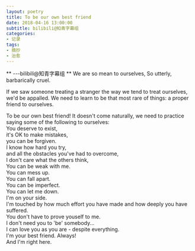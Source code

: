```yaml
---
layout: poetry
title: To be our own best friend
date: 2018-04-16 13:00:00
subtitle: bilibili@知青字幕组
categories: 
- 记录
tags: 
- 摘抄
- 治愈
---
```

** ---bilibili@知青字幕组 **
We are so mean to ourselves, So utterly, barbarically cruel.

If we saw someone treating a stranger the way we tend to treat ourselves, we'd be appalled. We need to learn to be that most rare of things: a proper friend to ourselves.

To be our own best friend! It doesn't come naturally, we need to practice saying some of the following to ourselves:<br/>
You deserve to exist,<br/>
it's OK to make mistakes, <br/>
you can be forgiven. <br/>
I know how hard you try, <br/>
and all the obstacles you've had to overcome, <br/>
I don't care what the others think, <br/>
You can be weak with me. <br/>
You can mess up. <br/>
You can fall apart. <br/>
You can be imperfect. <br/>
You can let me down. <br/>
I'm on your side. <br/>
I'm touched by how much effort you have made and how deeply you have suffered.<br/>
You don't have to prove youself to me. <br/>
I don't need you to 'be' somebody... <br/>
I can love you as you are - despite everything. <br/>
I'm your best friend. Always! <br/>
And I'm right here.
